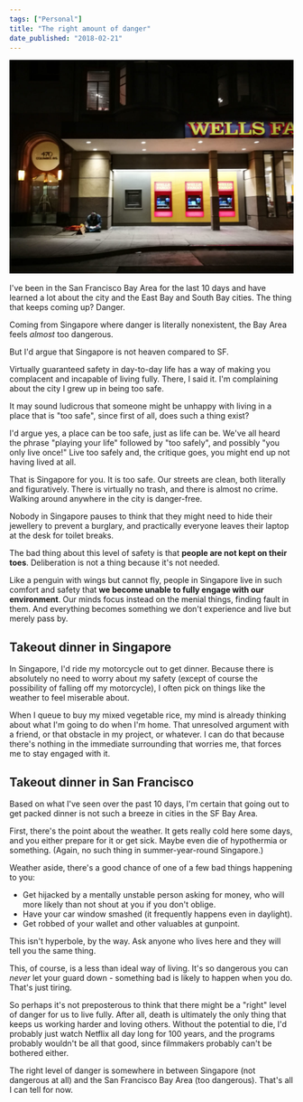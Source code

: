```yaml
---
tags: ["Personal"]
title: "The right amount of danger"
date_published: "2018-02-21"
---
```


![san francisco wells fargo nick ang blog](images/20180220-IMG_20180220_193047-nickang-blog-1024x768.jpg)

I've been in the San Francisco Bay Area for the last 10 days and have learned a lot about the city and the East Bay and South Bay cities. The thing that keeps coming up? Danger.

Coming from Singapore where danger is literally nonexistent, the Bay Area feels _almost_ too dangerous.

But I'd argue that Singapore is not heaven compared to SF.

Virtually guaranteed safety in day-to-day life has a way of making you complacent and incapable of living fully. There, I said it. I'm complaining about the city I grew up in being too safe.

It may sound ludicrous that someone might be unhappy with living in a place that is "too safe", since first of all, does such a thing exist?

I'd argue yes, a place can be too safe, just as life can be. We've all heard the phrase "playing your life" followed by "too safely", and possibly "you only live once!" Live too safely and, the critique goes, you might end up not having lived at all.

That is Singapore for you. It is too safe. Our streets are clean, both literally and figuratively. There is virtually no trash, and there is almost no crime. Walking around anywhere in the city is danger-free.

Nobody in Singapore pauses to think that they might need to hide their jewellery to prevent a burglary, and practically everyone leaves their laptop at the desk for toilet breaks.

The bad thing about this level of safety is that **people are not kept on their toes**. Deliberation is not a thing because it's not needed.

Like a penguin with wings but cannot fly, people in Singapore live in such comfort and safety that **we become unable to fully engage with our environment**. Our minds focus instead on the menial things, finding fault in them. And everything becomes something we don't experience and live but merely pass by.

## Takeout dinner in Singapore

In Singapore, I'd ride my motorcycle out to get dinner. Because there is absolutely no need to worry about my safety (except of course the possibility of falling off my motorcycle), I often pick on things like the weather to feel miserable about.

When I queue to buy my mixed vegetable rice, my mind is already thinking about what I'm going to do when I'm home. That unresolved argument with a friend, or that obstacle in my project, or whatever. I can do that because there's nothing in the immediate surrounding that worries me, that forces me to stay engaged with it.

## Takeout dinner in San Francisco

Based on what I've seen over the past 10 days, I'm certain that going out to get packed dinner is not such a breeze in cities in the SF Bay Area.

First, there's the point about the weather. It gets really cold here some days, and you either prepare for it or get sick. Maybe even die of hypothermia or something. (Again, no such thing in summer-year-round Singapore.)

Weather aside, there's a good chance of one of a few bad things happening to you:

- Get hijacked by a mentally unstable person asking for money, who will more likely than not shout at you if you don't oblige.
- Have your car window smashed (it frequently happens even in daylight).
- Get robbed of your wallet and other valuables at gunpoint.

This isn't hyperbole, by the way. Ask anyone who lives here and they will tell you the same thing.

This, of course, is a less than ideal way of living. It's so dangerous you can _never_ let your guard down - something bad is likely to happen when you do. That's just tiring.

So perhaps it's not preposterous to think that there might be a "right" level of danger for us to live fully. After all, death is ultimately the only thing that keeps us working harder and loving others. Without the potential to die, I'd probably just watch Netflix all day long for 100 years, and the programs probably wouldn't be all that good, since filmmakers probably can't be bothered either.

The right level of danger is somewhere in between Singapore (not dangerous at all) and the San Francisco Bay Area (too dangerous). That's all I can tell for now.
